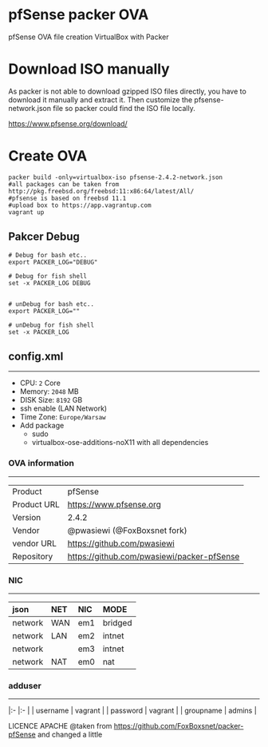 # pfSense packer OVA
pfSense OVA file creation VirtualBox with Packer

# Download ISO manually
As packer is not able to download gzipped ISO files directly, you have to download
it manually and extract it. Then customize the pfsense-network.json file so packer could
find the ISO file locally.

https://www.pfsense.org/download/

# Create OVA

```
packer build -only=virtualbox-iso pfsense-2.4.2-network.json
#all packages can be taken from http://pkg.freebsd.org/freebsd:11:x86:64/latest/All/
#pfsense is based on freebsd 11.1
#upload box to https://app.vagrantup.com
vagrant up
```

## Pakcer Debug

```shell
# Debug for bash etc..
export PACKER_LOG="DEBUG"

# Debug for fish shell
set -x PACKER_LOG DEBUG


# unDebug for bash etc..
export PACKER_LOG=""

# unDebug for fish shell
set -x PACKER_LOG

```


## config.xml
---

* CPU: `2` Core
* Memory: `2048` MB
* DISK Size: `8192` GB
* ssh enable (LAN Network)
* Time Zone: `Europe/Warsaw`
* Add package
  * sudo
  * virtualbox-ose-additions-noX11 with all dependencies


### OVA information
---

|||
|:-|:-|
| Product     | pfSense                                      |
| Product URL | https://www.pfsense.org                      |
| Version     | 2.4.2                                        |
| Vendor      | @pwasiewi (@FoxBoxsnet fork)                 |
| vendor URL  | https://github.com/pwasiewi                  |
| Repository  | https://github.com/pwasiewi/packer-pfSense   |


### NIC
---

| json    | NET  | NIC | MODE    |
|:-       |:-    |:-   |:-       |
| network | WAN  | em1 | bridged |
| network | LAN  | em2 | intnet  |
| network |      | em3 | intnet  |
| network | NAT  | em0 | nat     |


### adduser
---

|:-         |:-       |
| username  | vagrant |
| password  | vagrant |
| groupname | admins  |

LICENCE APACHE
@taken from https://github.com/FoxBoxsnet/packer-pfSense and changed a little
